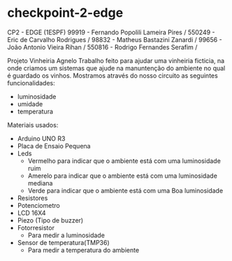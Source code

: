 # checkpoint-2-edge
CP2 - EDGE (1ESPF)
99919 - Fernando Popolili Lameira Pires / 
550249 - Eric de Carvalho Rodrigues / 
98832 - Matheus Bastazini Zanardi / 
99656 - João Antonio Vieira Rihan / 
550816 - Rodrigo Fernandes Serafim /

Projeto Vinheiria Agnelo
Trabalho feito para ajudar uma vinheiria ficticia, na onde criamos um sistemas que ajude na manuntenção do ambiente no qual é guardado os vinhos.
Mostramos através do nosso circuito as seguintes funcionalidades:
 - luminosidade
 - umidade
 - temperatura

Materiais usados:
- Arduino UNO R3
- Placa de Ensaio Pequena
- Leds 
    - Vermelho para indicar que o ambiente está com uma luminosidade ruim
    - Amerelo para indicar que o ambiente está com uma luminosidade mediana 
    - Verde para indicar que o ambiente está com uma Boa luminosidade
- Resistores
- Potenciometro
- LCD 16X4
- Piezo (Tipo de buzzer)
- Fotorresistor
    - Para medir a luminosidade
- Sensor de temperatura(TMP36)
    - Para medir a temperatura do ambiente


